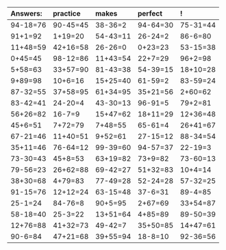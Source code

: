 | Answers: | practice | makes | perfect | ! |
| :--- | :--- | :--- | :--- | :--- |
| 94-18=76 | 90-45=45 | 38-36=2 | 94-64=30 | 75-31=44 | 
| 91+1=92 | 1+19=20 | 54-43=11 | 26-24=2 | 86-6=80 | 
| 11+48=59 | 42+16=58 | 26-26=0 | 0+23=23 | 53-15=38 | 
| 0+45=45 | 98-12=86 | 11+43=54 | 22+7=29 | 96+2=98 | 
| 5+58=63 | 33+57=90 | 81-43=38 | 54-39=15 | 18+10=28 | 
| 9+89=98 | 10+6=16 | 15+25=40 | 61-59=2 | 83-59=24 | 
| 87-32=55 | 37+58=95 | 61+34=95 | 35+21=56 | 2+60=62 | 
| 83-42=41 | 24-20=4 | 43-30=13 | 96-91=5 | 79+2=81 | 
| 56+26=82 | 16-7=9 | 15+47=62 | 18+11=29 | 12+36=48 | 
| 45+6=51 | 7+72=79 | 7+48=55 | 65-61=4 | 26+41=67 | 
| 67-21=46 | 11+40=51 | 9+52=61 | 27-15=12 | 88-34=54 | 
| 35+11=46 | 76-64=12 | 99-39=60 | 94-57=37 | 22-19=3 | 
| 73-30=43 | 45+8=53 | 63+19=82 | 73+9=82 | 73-60=13 | 
| 79-56=23 | 26+62=88 | 69-42=27 | 51+32=83 | 10+4=14 | 
| 38+30=68 | 4+79=83 | 77-49=28 | 52-24=28 | 57-32=25 | 
| 91-15=76 | 12+12=24 | 63-15=48 | 37-6=31 | 89-4=85 | 
| 25-1=24 | 84-76=8 | 90+5=95 | 2+67=69 | 33+54=87 | 
| 58-18=40 | 25-3=22 | 13+51=64 | 4+85=89 | 89-50=39 | 
| 12+76=88 | 41+32=73 | 49-42=7 | 35+50=85 | 14+47=61 | 
| 90-6=84 | 47+21=68 | 39+55=94 | 18-8=10 | 92-36=56 | 

